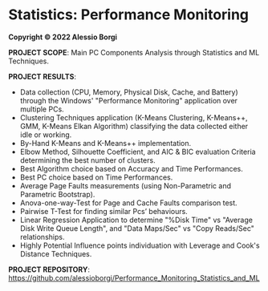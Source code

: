 # Statistics: Performance Monitoring

**Copyright © 2022 Alessio Borgi**

**PROJECT SCOPE**: Main PC Components Analysis through Statistics and ML Techniques.

**PROJECT RESULTS**:
- Data collection (CPU, Memory, Physical Disk, Cache, and Battery) through the Windows' "Performance Monitoring" application over multiple PCs.
- Clustering Techniques application (K-Means Clustering, K-Means++, GMM, K-Means Elkan Algorithm) classifying the data collected either idle or working. 
- By-Hand K-Means and K-Means++ implementation. 
- Elbow Method, Silhouette Coefficient, and AIC & BIC evaluation Criteria determining the best number of clusters.
- Best Algorithm  choice based on Accuracy and Time Performances.
- Best PC choice based on Time Performances.
- Average Page Faults measurements (using Non-Parametric and Parametric Bootstrap).
- Anova-one-way-Test for Page and Cache Faults comparison test. 
- Pairwise T-Test for finding similar Pcs’ behaviours.
- Linear Regression Application to determine "%Disk Time" vs "Average Disk Write Queue Length", and "Data Maps/Sec" vs "Copy Reads/Sec" relationships.
- Highly Potential Influence points individuation with Leverage and Cook's Distance Techniques.

**PROJECT REPOSITORY**: https://github.com/alessioborgi/Performance_Monitoring_Statistics_and_ML
